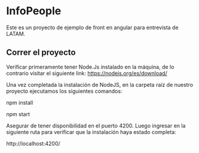 # InfoPeople

Este es un proyecto de ejemplo de front en angular para entrevista de LATAM.

## Correr el proyecto

Verificar primeramente tener Node.Js instalado en la máquina, de lo contrario visitar el siguiente link: https://nodejs.org/es/download/

Una vez completada la instalación de NodeJS, en la carpeta raíz de nuestro proyecto ejecutamos los siguientes comandos:

npm install 

npm start

Asegurar de tener disponibilidad en el puerto 4200. Luego ingresar en la siguiente ruta para verificar que la instalación haya estado completa: 

http://localhost:4200/ 


